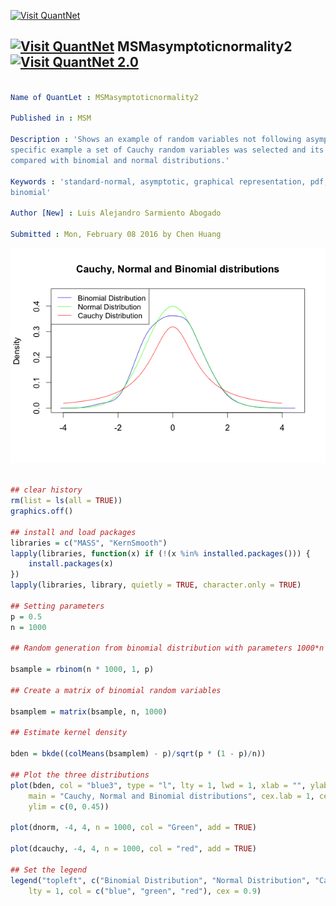 
[<img src="https://github.com/QuantLet/Styleguide-and-FAQ/blob/master/pictures/banner.png" width="880" alt="Visit QuantNet">](http://quantlet.de/index.php?p=info)

## [<img src="https://github.com/QuantLet/Styleguide-and-Validation-procedure/blob/master/pictures/qloqo.png" alt="Visit QuantNet">](http://quantlet.de/) **MSMasymptoticnormality2** [<img src="https://github.com/QuantLet/Styleguide-and-Validation-procedure/blob/master/pictures/QN2.png" width="60" alt="Visit QuantNet 2.0">](http://quantlet.de/d3/ia)

```yaml

Name of QuantLet : MSMasymptoticnormality2

Published in : MSM

Description : 'Shows an example of random variables not following asymptotic normality. For this
specific example a set of Cauchy random variables was selected and its asymptotic distribution was
compared with binomial and normal distributions.'

Keywords : 'standard-normal, asymptotic, graphical representation, pdf, Cauchy,distribution,
binomial'

Author [New] : Luis Alejandro Sarmiento Abogado

Submitted : Mon, February 08 2016 by Chen Huang

```

![Picture1](MSMasymptoticnormality2.png)


```r

## clear history
rm(list = ls(all = TRUE))
graphics.off()

## install and load packages
libraries = c("MASS", "KernSmooth")
lapply(libraries, function(x) if (!(x %in% installed.packages())) {
    install.packages(x)
})
lapply(libraries, library, quietly = TRUE, character.only = TRUE)

## Setting parameters
p = 0.5
n = 1000

## Random generation from binomial distribution with parameters 1000*n and p

bsample = rbinom(n * 1000, 1, p)

## Create a matrix of binomial random variables

bsamplem = matrix(bsample, n, 1000)

## Estimate kernel density

bden = bkde((colMeans(bsamplem) - p)/sqrt(p * (1 - p)/n))

## Plot the three distributions
plot(bden, col = "blue3", type = "l", lty = 1, lwd = 1, xlab = "", ylab = "Density", 
    main = "Cauchy, Normal and Binomial distributions", cex.lab = 1, cex.axis = 1, 
    ylim = c(0, 0.45))

plot(dnorm, -4, 4, n = 1000, col = "Green", add = TRUE)

plot(dcauchy, -4, 4, n = 1000, col = "red", add = TRUE)

## Set the legend
legend("topleft", c("Binomial Distribution", "Normal Distribution", "Cauchy Distribution"), 
    lty = 1, col = c("blue", "green", "red"), cex = 0.9)




 

```
